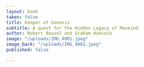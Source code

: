 ```yaml
---
layout: book
taken: false
title: Keeper of Genesis
subtitle: A quest for the Hidden Legacy of Mankind
author: Robert Bauval and Graham Hancock
image: "/uploads/IMG_4001.jpeg"
image_back: "/uploads/IMG_4002.jpeg"
published: false

---
```

